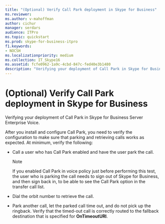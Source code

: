```yaml
---
title: "(Optional) Verify Call Park deployment in Skype for Business"
ms.reviewer: 
ms.author: v-mahoffman
author: cichur
manager: serdars
audience: ITPro
ms.topic: quickstart
ms.prod: skype-for-business-itpro
f1.keywords:
- NOCSH
ms.localizationpriority: medium
ms.collection: IT_Skype16
ms.assetid: fcfe0962-1a9c-4cbd-847c-fed40e3b1480
description: "Verifying your deployment of Call Park in Skype for Business Server Enterprise Voice."
---
```


# (Optional) Verify Call Park deployment in Skype for Business
 
Verifying your deployment of Call Park in Skype for Business Server Enterprise Voice. 
  
After you install and configure Call Park, you need to verify the configuration to make sure that parking and retrieving calls works as expected. At minimum, verify the following:
  
- Call a user who has Call Park enabled and have the user park the call.
    
    > [!NOTE]
    > If you enabled Call Park in voice policy just before performing this test, the user who is parking the call needs to sign out of Skype for Business, and then sign back in, to be able to see the Call Park option in the transfer call list. 
  
- Dial the orbit number to retrieve the call.
    
- Park another call, let the parked call time out, and do not pick up the ringback. Verify that the timed-out call is correctly routed to the fallback destination that is specified for **OnTimeoutURI**.
    

